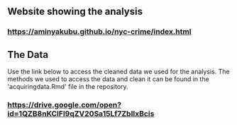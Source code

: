 ## Website showing the analysis 

### https://aminyakubu.github.io/nyc-crime/index.html

## The Data
Use the link below to access the cleaned data we used for the analysis. The methods we used to access the data and clean it can be found in the 'acquiringdata.Rmd' file in the repository.

### https://drive.google.com/open?id=1QZB8nKClFl9qZV20Sa15Lf7ZbIlxBcis
